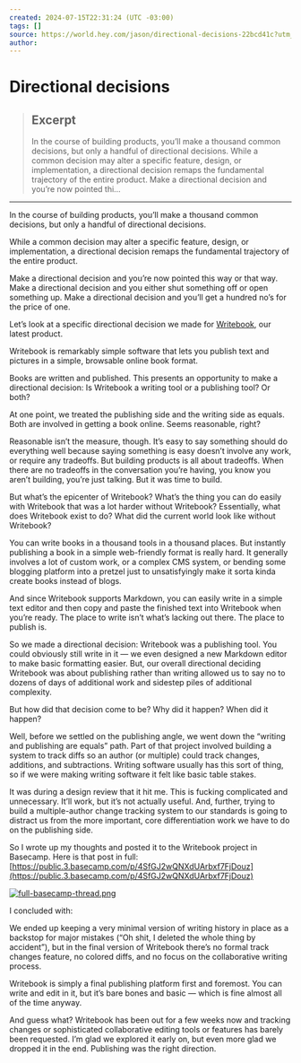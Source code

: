 ```yaml
---
created: 2024-07-15T22:31:24 (UTC -03:00)
tags: []
source: https://world.hey.com/jason/directional-decisions-22bcd41c?utm_source=newsletter
author: 
---
```


# Directional decisions

> ## Excerpt
> In the course of building products, you’ll make a thousand common decisions, but only a handful of directional decisions. While a common decision may alter a specific feature, design, or implementation, a directional decision remaps the fundamental trajectory of the entire product. Make a directional decision and you’re now pointed thi...

---
In the course of building products, you’ll make a thousand common decisions, but only a handful of directional decisions.

While a common decision may alter a specific feature, design, or implementation, a directional decision remaps the fundamental trajectory of the entire product.

Make a directional decision and you’re now pointed this way or that way. Make a directional decision and you either shut something off or open something up. Make a directional decision and you’ll get a hundred no’s for the price of one.

Let’s look at a specific directional decision we made for [Writebook](https://once.com/writebook), our latest product.

Writebook is remarkably simple software that lets you publish text and pictures in a simple, browsable online book format.

Books are written and published. This presents an opportunity to make a directional decision: Is Writebook a writing tool or a publishing tool? Or both?

At one point, we treated the publishing side and the writing side as equals. Both are involved in getting a book online. Seems reasonable, right?

Reasonable isn’t the measure, though. It’s easy to say something should do everything well because saying something is easy doesn’t involve any work, or require any tradeoffs. But building products is all about tradeoffs. When there are no tradeoffs in the conversation you’re having, you know you aren’t building, you’re just talking. But it was time to build.

But what’s the epicenter of Writebook? What’s the thing you can do easily with Writebook that was a lot harder without Writebook? Essentially, what does Writebook exist to do? What did the current world look like without Writebook?

You can write books in a thousand tools in a thousand places. But instantly publishing a book in a simple web-friendly format is really hard. It generally involves a lot of custom work, or a complex CMS system, or bending some blogging platform into a pretzel just to unsatisfyingly make it sorta kinda create books instead of blogs.

And since Writebook supports Markdown, you can easily write in a simple text editor and then copy and paste the finished text into Writebook when you’re ready. The place to write isn’t what’s lacking out there. The place to publish is.

So we made a directional decision: Writebook was a publishing tool. You could obviously still write in it — we even designed a new Markdown editor to make basic formatting easier. But, our overall directional deciding Writebook was about publishing rather than writing allowed us to say no to dozens of days of additional work and sidestep piles of additional complexity.

But how did that decision come to be? Why did it happen? When did it happen?

Well, before we settled on the publishing angle, we went down the “writing and publishing are equals” path. Part of that project involved building a system to track diffs so an author (or multiple) could track changes, additions, and subtractions. Writing software usually has this sort of thing, so if we were making writing software it felt like basic table stakes.

It was during a design review that it hit me. This is fucking complicated and unnecessary. It’ll work, but it’s not actually useful. And, further, trying to build a multiple-author change tracking system to our standards is going to distract us from the more important, core differentiation work we have to do on the publishing side.

So I wrote up my thoughts and posted it to the Writebook project in Basecamp. Here is that post in full: [https://public.3.basecamp.com/p/4SfGJ2wQNXdUArbxf7FjDouz](https://public.3.basecamp.com/p/4SfGJ2wQNXdUArbxf7FjDouz)

[![full-basecamp-thread.png](https://world.hey.com/jason/22bcd41c/representations/eyJfcmFpbHMiOnsibWVzc2FnZSI6IkJBaHNLd2VVWXk1biIsImV4cCI6bnVsbCwicHVyIjoiYmxvYl9pZCJ9fQ==--ab405854e71799379a613e7a594b143da66b57ef/eyJfcmFpbHMiOnsibWVzc2FnZSI6IkJBaDdDam9MWm05eWJXRjBTU0lJY0c1bkJqb0dSVlE2RkhKbGMybDZaVjkwYjE5c2FXMXBkRnNIYVFLQUIya0NBQVU2REhGMVlXeHBkSGxwU3pvTGJHOWhaR1Z5ZXdZNkNYQmhaMlV3T2cxamIyRnNaWE5qWlZRPSIsImV4cCI6bnVsbCwicHVyIjoidmFyaWF0aW9uIn19--946116ea0c454412635aa7309bd9472bf633014c/full-basecamp-thread.png)](https://world.hey.com/jason/22bcd41c/blobs/eyJfcmFpbHMiOnsibWVzc2FnZSI6IkJBaHNLd2VVWXk1biIsImV4cCI6bnVsbCwicHVyIjoiYmxvYl9pZCJ9fQ==--ab405854e71799379a613e7a594b143da66b57ef/full-basecamp-thread.png?disposition=attachment "Download full-basecamp-thread.png")

I concluded with:

We ended up keeping a very minimal version of writing history in place as a backstop for major mistakes (“Oh shit, I deleted the whole thing by accident”), but in the final version of Writebook there’s no formal track changes feature, no colored diffs, and no focus on the collaborative writing process.

Writebook is simply a final publishing platform first and foremost. You can write and edit in it, but it’s bare bones and basic — which is fine almost all of the time anyway.

And guess what? Writebook has been out for a few weeks now and tracking changes or sophisticated collaborative editing tools or features has barely been requested. I’m glad we explored it early on, but even more glad we dropped it in the end. Publishing was the right direction.
